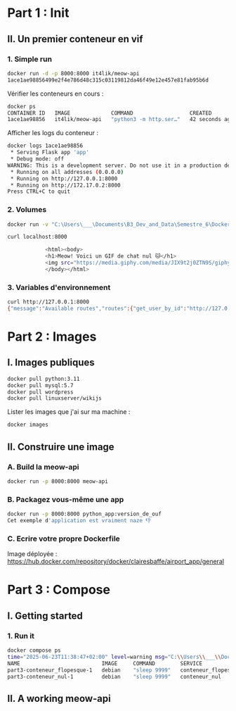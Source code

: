 # Part 1 : Init

## II. Un premier conteneur en vif

### 1. Simple run

```bash
docker run -d -p 8000:8000 it4lik/meow-api
1ace1ae98856499e2f4e786d48c315c03119812da46f49e12e457e81fab95b6d
```

Vérifier les conteneurs en cours :
```bash
docker ps
CONTAINER ID   IMAGE             COMMAND                  CREATED          STATUS          PORTS                    NAMES
1ace1ae98856   it4lik/meow-api   "python3 -m http.ser…"   42 seconds ago   Up 40 seconds   0.0.0.0:8000->8000/tcp   nice_swartz
```

Afficher les logs du conteneur :
```bash
docker logs 1ace1ae98856
 * Serving Flask app 'app'
 * Debug mode: off
WARNING: This is a development server. Do not use it in a production deployment. Use a production WSGI server instead.
 * Running on all addresses (0.0.0.0)
 * Running on http://127.0.0.1:8000
 * Running on http://172.17.0.2:8000
Press CTRL+C to quit
```

### 2. Volumes

```bash
docker run -v "C:\Users\___\Documents\B3_Dev_and_Data\Semestre_6\Docker_avance\TP\TP1\Part1\app.py:/app/app.py" -p 8000:8000 it4lik/meow-api
```

```bash
curl localhost:8000

            <html><body>
            <h1>Meow! Voici un GIF de chat nul 🐱</h1>
            <img src="https://media.giphy.com/media/JIX9t2j0ZTN9S/giphy.gif" alt="Chat gif">
            </body></html>
```

### 3. Variables d'environnement

```bash
curl http://127.0.0.1:8000
{"message":"Available routes","routes":{"get_user_by_id":"http://127.0.0.1:8000/user/1","list_all_users":"http://127.0.0.1:8000/users"}}
```

# Part 2 : Images

## I. Images publiques

```bash
docker pull python:3.11
docker pull mysql:5.7
docker pull wordpress
docker pull linuxserver/wikijs
```

Lister les images que j'ai sur ma machine : 
```bash
docker images
```

## II. Construire une image

### A. Build la meow-api

```bash
docker run -p 8000:8000 meow-api
```

### B. Packagez vous-même une app

```bash
docker run -p 8000:8000 python_app:version_de_ouf
Cet exemple d'application est vraiment naze 👎
```

### C. Ecrire votre propre Dockerfile

Image déployée : https://hub.docker.com/repository/docker/clairesbaffe/airport_app/general

# Part 3 : Compose

## I. Getting started

### 1. Run it

```bash
docker compose ps
time="2025-06-23T11:38:47+02:00" level=warning msg="C:\\Users\\___\\Documents\\B3_Dev_and_Data\\Semestre_6\\Docker_avance\\TP\\TP1\\Part3\\docker-compose.yml: the attribute `version` is obsolete, it will be ignored, please remove it to avoid potential confusion"
NAME                          IMAGE     COMMAND        SERVICE               CREATED          STATUS          PORTS
part3-conteneur_flopesque-1   debian    "sleep 9999"   conteneur_flopesque   42 seconds ago   Up 41 seconds
part3-conteneur_nul-1         debian    "sleep 9999"   conteneur_nul         42 seconds ago   Up 41 seconds
```

## II. A working meow-api

